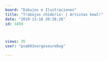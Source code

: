 ```yaml
---
board: "Dibujos e Ilustraciones"
title: "Trabajos chidoris~ | Artistas kewl!"
date: "2019-11-18 20:38:28"
id: 3459



views: 35
user: "psa683sorgesoureDug"

---
```

